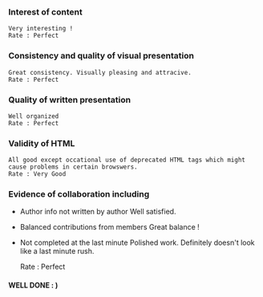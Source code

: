 ### Interest of content
    Very interesting !
    Rate : Perfect
### Consistency and quality of visual presentation
    Great consistency. Visually pleasing and attracive.
    Rate : Perfect
### Quality of written presentation
    Well organized
    Rate : Perfect
### Validity of HTML
    All good except occational use of deprecated HTML tags which might cause problems in certain browswers.
    Rate : Very Good
### Evidence of collaboration including
    
 + Author info not written by author
   Well satisfied. 
 + Balanced contributions from members
   Great balance ! 
 + Not completed at the last minute
   Polished work. Definitely doesn't look like a last minute rush.
   
   Rate : Perfect
#### WELL DONE : )